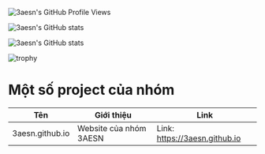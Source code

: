 ![3aesn's GitHub Profile Views](https://komarev.com/ghpvc/?username=3aesn&color=ff69b4)

![3aesn's GitHub stats](https://github-readme-stats.vercel.app/api/top-langs/?username=3aesn&theme=tokyonight&layout=compact)

![3aesn's GitHub stats](https://github-readme-stats.vercel.app/api?username=3aesn&theme=tokyonight&count_private=true)

![trophy](https://github-profile-trophy.vercel.app/?username=ryo-ma&theme=onedark)

 

# Một số project của nhóm
| Tên | Giới thiệu | Link |
|------|------|-----------|
| 3aesn.github.io | Website của nhóm 3AESN | Link: https://3aesn.github.io |
